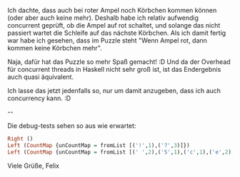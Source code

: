 Ich dachte, dass auch bei roter Ampel noch Körbchen kommen können (oder aber auch keine mehr).
Deshalb habe ich relativ aufwendig concurrent geprüft, ob die Ampel auf rot schaltet, und solange das nicht passiert wartet die Schleife auf das nächste Körbchen.
Als ich damit fertig war habe ich gesehen, dass im Puzzle steht "Wenn Ampel rot, dann kommen keine Körbchen mehr".

Naja, dafür hat das Puzzle so mehr Spaß gemacht! :D
Und da der Overhead für concurrent threads in Haskell nicht sehr groß ist, ist das Endergebnis auch quasi äquivalent.

Ich lasse das jetzt jedenfalls so, nur um damit anzugeben, dass ich auch concurrency kann. :D

--

Die debug-tests sehen so aus wie erwartet:
```haskell
Right ()
Left (CountMap {unCountMap = fromList [('!',1),('?',3)]})
Left (CountMap {unCountMap = fromList [(' ',2),('S',1),('c',1),('e',2),('h',1),('i',2),('l',2),('m',1),('n',1),('t',1)]})
```

Viele Grüße,
Felix
